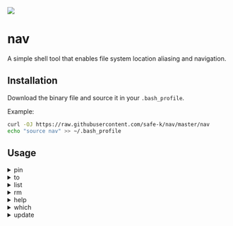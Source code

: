 ![](https://github.com/safe-k/nav/workflows/Test/badge.svg)

# nav

A simple shell tool that enables file system location aliasing and navigation.

## Installation

Download the binary file and source it in your `.bash_profile`.

Example:
```bash
curl -OJ https://raw.githubusercontent.com/safe-k/nav/master/nav
echo "source nav" >> ~/.bash_profile
```

## Usage

<details>
<summary>pin</summary>
<p>
Assigns an alias to the given location.

```bash
> nav pin [location] [alias]
```
</p>
</details>

<details>
<summary>to</summary>
<p>
Navigates to the location assigned to the given alias.

```bash
> nav to [alias]
```
</p>
</details>

<details>
<summary>list</summary>
<p>
Lists all available location aliases.

```bash
> nav list
deep      /Users/seifkamal/somewplace/somewhere/deep
desktop   /Users/seifkamal/Desktop
nav       /Users/seifkamal/projects/nav
```
</p>
</details>

<details>
<summary>rm</summary>
<p>
Removes the given location alias.

```bash
> nav rm [alias]
```
</p>
</details>

<details>
<summary>help</summary>
<p>
Prints out usage instructions.

```bash
> nav help
Available actions:
- pin (Usage: nav pin [location] [alias])
- to (Usage: nav to [alias])
- rm (Usage: nav rm [alias])
- list
- which
- update
```
</p>
</details>

<details>
<summary>which</summary>
<p>
Prints out the installation location.

```bash
> nav which
/Users/seifkamal/src/nav
```
</p>
</details>

<details>
<summary>update</summary>
<p>
Downloads the latest version of the executable.

```bash
> nav update
Executable updated.
Please run `source /Users/seifkamal/src/nav/nav`
```
</p>
</details>
